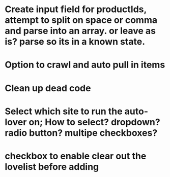 # Create input field for productIds, attempt to split on space or comma and parse into an array. or leave as is? parse so its in a known state.
# Option to crawl and auto pull in items
# Clean up dead code
# Select which site to run the auto-lover on; How to select? dropdown? radio button? multipe checkboxes?
# checkbox to enable clear out the lovelist before adding
